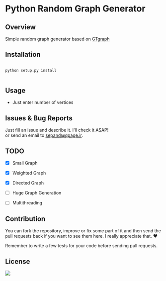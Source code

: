 
# Python Random Graph Generator							



## Overview
Simple random graph generator based on <a href ="http://www.cse.psu.edu/~kxm85/software/GTgraph/index.html">GTgraph</a>



## Installation ##
```python

python setup.py install
 
```


## Usage ##
- Just enter number of vertices


## Issues & Bug Reports			

Just fill an issue and describe it. I'll check it ASAP!							
or send an email to [sepand@qpage.ir](mailto:sepand@qpage.ir "sepand@qpage.ir"). 

## TODO		

- [x] Small Graph 
- [x] Weighted Graph
- [x] Directed Graph
- [ ] Huge Graph Generation
- [ ] Multithreading




## Contribution			

You can fork the repository, improve or fix some part of it and then send the pull requests back if you want to see them here. I really appreciate that. ❤️			

Remember to write a few tests for your code before sending pull requests.  			

## License

<a href="https://github.com/sepandhaghighi/qpage/blob/master/LICENSE"><img src="https://img.shields.io/github/license/mashape/apistatus.svg"/></a>   